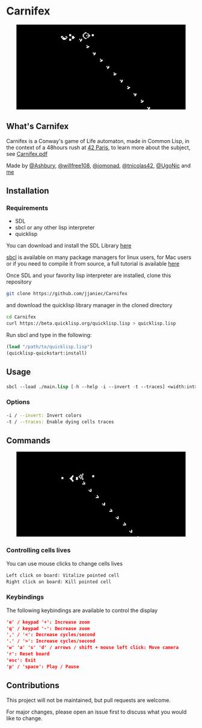 # Carnifex

<p align="center">
<img src="imgs/1.gif">
</p>

## What's Carnifex

Carnifex is a Conway's game of Life automaton, made in Common Lisp, in the context of a 48hours rush at [42 Paris](https://42.fr), to learn more about the subject, see [Carnifex.pdf](https://github.com/jjaniec/Carniflex/blob/master/Carniflex.pdf)

Made by [@Ashbury](https://github.com/Ashbury), [@willfree108](https://github.com/willfree108), [@iomonad](https://github.com/iomonad), [@tnicolas42](https://github.com/tnicolas42), [@UgoNic](https://github.com/UgoNic) and [me](https://github.com/jjaniec)

## Installation

### Requirements
* SDL
* sbcl or any other lisp interpreter
* quicklisp

You can download and install the SDL Library [here](https://www.libsdl.org/download-2.0.php)

[sbcl](http://www.sbcl.org/) is available on many package managers for linux users, for Mac users or if you need to compile it from source, a full tutorial is available [here](http://www.sbcl.org/getting.html) 

Once SDL and your favority lisp interpreter are installed, clone this repository
```bash
git clone https://github.com/jjaniec/Carnifex
```

and download the quicklisp library manager in the cloned directory

```bash
cd Carnifex
curl https://beta.quicklisp.org/quicklisp.lisp > quicklisp.lisp
```

Run sbcl and type in the following:
```cl
(load "/path/to/quicklisp.lisp")
(quicklisp-quickstart:install)
```

## Usage

```cl
sbcl --load ./main.lisp [-h --help -i --invert -t --traces] <width:int> <height:int>
```

### Options

```bash
-i / --invert: Invert colors
-t / --traces: Enable dying cells traces
```

## Commands

<p align="center">
<img src="imgs/2.gif">
</p>

### Controlling cells lives

You can use mouse clicks to change cells lives

```bash
Left click on board: Vitalize pointed cell
Right click on board: Kill pointed cell
```

### Keybindings

The following keybindings are available to control the display

```json
'e' / keypad '+': Increase zoom
'q' / keypad '-': Decrease zoom
',' / '<': Decrease cycles/second
'.' / '>': Increase cycles/second
'w' 'a' 's' 'd' / arrows / shift + mouse left click: Move camera
'r': Reset board
'esc': Exit
'p' / 'space': Play / Pause 
```

## Contributions

This project will not be maintained, but pull requests are welcome. 

For major changes, please open an issue first to discuss what you would like to change.
